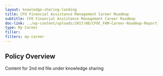 ```yaml
---
layout: knowledge-sharing-landing
title: CFO Financial Assistance Management Career Roadmap
subtitle: CFO Financial Assistance Management Career Roadmap
doc-link: ../wp-content/uploads/2017/08/CFOC_FAM-Career-Roadmap-Report_Final.pdf
type: My Career
filler:
filters: my-career
---
```

## Policy Overview ##


Content for 2nd md file under knowledge sharing
